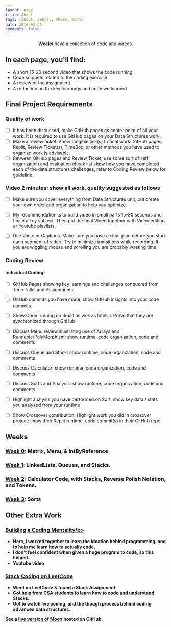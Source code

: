 ```yaml
---
layout: page
title: About
tags: [about, Jekyll, theme, moon]
date: 2016-03-21
comments: false
---
```

    
<center><a href="http://taylantatli.github.io/Moon"><b>Weeks</b></a> have a collection of code and videos.</center>

## In each page, you'll find:
* A short 15-20 second video that shows the code running
* Code snippets related to the coding exercise 
* A review of the assignment 
* A reflection on the key learnings and code we learned 

## Final Project Requirements 

### Quality of work

- [ ] It has been discussed, make GitHub pages as center point of all your work.  It is required to use GitHub pages on your Data Structures work.
- [ ] Make a review ticket.  Show tangible link(s) to final work:  GitHub pages, Replit, Review Ticket(s), TimeBox, or other methods you have used to organize work is advisable. 
- [ ] Between GitHub pages and Review Ticket, use some sort of self organization and evaluation check list show how you have completed each of the data structures challenges, refer to Coding Review below for guideline.

### Video 2 minutes: show all work, quality suggested as follows

- [ ] Make sure you cover everything from Data Structures unit, but create your own order and organization to  help you optimize.   
- [ ] My recommendation is to build video in small parts 15-30 seconds and finish a key subject.  Then put the final Video together with Video editing or Youtube playlists.
- [ ] Use Voice or Captions.    Make sure you have a clear plan before you start each segment of video.  Try to minimize transitions while recording.  If you are wiggling mouse and scrolling you are probably wasting time.


### Coding Review

#### Individual Coding:
- [ ] GitHub Pages showing key learnings and challenges conquered from Tech Talks and Assignments.
- [ ] GitHub commits you have made, show GitHub insights into your code commits.
- [ ] Show Code running on Replit as well as IntelliJ.  Prove that they are synchronized through GitHub
- [ ] Discuss Menu review illustrating use of Arrays and Runnable/PolyMorphism: show runtime, code organization, code and comments
- [ ] Discuss Queue and Stack: show runtime, code organization, code and comments
- [ ] Discuss Calculator: show runtime, code organization, code and comments
- [ ] Discuss Sorts and Analysis: show runtime, code organization, code and comments
- [ ] Highlight analysis you have performed on Sort, show key data / stats you analyzed from your runtime
- [ ] Show Crossover contribution:  Highlight work you did in crossover project: show their Replit runtime, code commit(s) in their GitHub repo


## Weeks 

### <a href="https://adhithin.github.io//video-post/"><b>Week 0</b></a>: Matrix, Menu, & IntByReference
### <a href="https://adhithin.github.io//sample-post-images/"><b>Week 1</b></a>: LinkedLists, Queues, and Stacks.
### <a href="https://adhithin.github.io//mathjax-example/"><b>Week 2</b></a>: Calculator Code, with Stacks, Reverse Polish Notation, and Tokens.
### <a href="https://adhithin.github.io//readability-feature-post/"><b>Week 3</b></a>: Sorts

## Other Extra Work 
### <a href="https://adhithin.github.io//video-post/"><b>Building a Coding Mentality/b></a> 
* Here, I worked together to learn the ideation behind programming, and to help me learn how to actually code. 
* I don't feel confident when given a huge program to code, so this helped. 
* Youtube video 

### <a href="https://adhithin.github.io//video-post/"><b>Stack Coding on LeetCode</b></a> 
* Went on LeetCode & found a Stack Assignment 
* Got help from CSA students to learn how to code and understand Stacks. 
* Got to watch live coding, and the though process behind coding advanced data structures. 

See a [live version of Moon](http://adhithin.github.io/Moon) hosted on GitHub.




